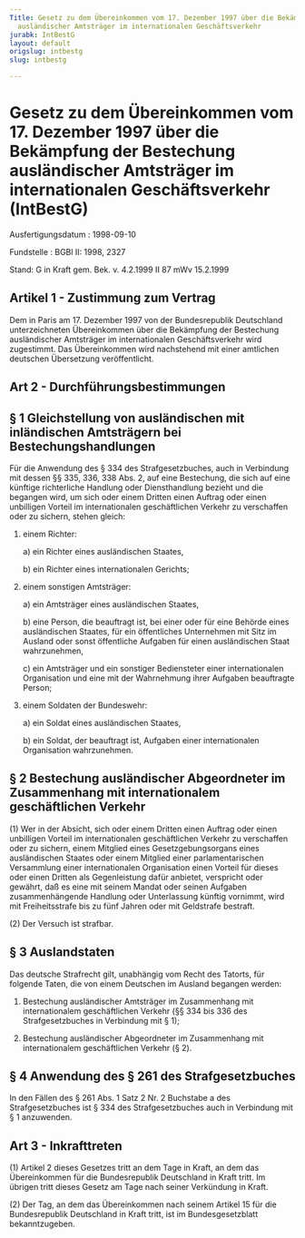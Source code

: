 ```yaml
---
Title: Gesetz zu dem Übereinkommen vom 17. Dezember 1997 über die Bekämpfung der Bestechung
  ausländischer Amtsträger im internationalen Geschäftsverkehr
jurabk: IntBestG
layout: default
origslug: intbestg
slug: intbestg

---
```


# Gesetz zu dem Übereinkommen vom 17. Dezember 1997 über die Bekämpfung der Bestechung ausländischer Amtsträger im internationalen Geschäftsverkehr (IntBestG)

Ausfertigungsdatum
:   1998-09-10

Fundstelle
:   BGBl II: 1998, 2327

Stand: G in Kraft gem. Bek. v. 4.2.1999 II 87 mWv 15.2.1999

## Artikel 1 - Zustimmung zum Vertrag

Dem in Paris am 17. Dezember 1997 von der Bundesrepublik Deutschland
unterzeichneten Übereinkommen über die Bekämpfung der Bestechung
ausländischer Amtsträger im internationalen Geschäftsverkehr wird
zugestimmt. Das Übereinkommen wird nachstehend mit einer amtlichen
deutschen Übersetzung veröffentlicht.

## Art 2 - Durchführungsbestimmungen

## § 1 Gleichstellung von ausländischen mit inländischen Amtsträgern bei Bestechungshandlungen

Für die Anwendung des § 334 des Strafgesetzbuches, auch in Verbindung
mit dessen §§ 335, 336, 338 Abs. 2, auf eine Bestechung, die sich auf
eine künftige richterliche Handlung oder Diensthandlung bezieht und
die begangen wird, um sich oder einem Dritten einen Auftrag oder einen
unbilligen Vorteil im internationalen geschäftlichen Verkehr zu
verschaffen oder zu sichern, stehen gleich:

1.  einem Richter:

    a)  ein Richter eines ausländischen Staates,


    b)  ein Richter eines internationalen Gerichts;





2.  einem sonstigen Amtsträger:

    a)  ein Amtsträger eines ausländischen Staates,


    b)  eine Person, die beauftragt ist, bei einer oder für eine Behörde eines
        ausländischen Staates, für ein öffentliches Unternehmen mit Sitz im
        Ausland oder sonst öffentliche Aufgaben für einen ausländischen Staat
        wahrzunehmen,


    c)  ein Amtsträger und ein sonstiger Bediensteter einer internationalen
        Organisation und eine mit der Wahrnehmung ihrer Aufgaben beauftragte
        Person;





3.  einem Soldaten der Bundeswehr:

    a)  ein Soldat eines ausländischen Staates,


    b)  ein Soldat, der beauftragt ist, Aufgaben einer internationalen
        Organisation wahrzunehmen.

## § 2 Bestechung ausländischer Abgeordneter im Zusammenhang mit internationalem geschäftlichen Verkehr

(1) Wer in der Absicht, sich oder einem Dritten einen Auftrag oder
einen unbilligen Vorteil im internationalen geschäftlichen Verkehr zu
verschaffen oder zu sichern, einem Mitglied eines Gesetzgebungsorgans
eines ausländischen Staates oder einem Mitglied einer
parlamentarischen Versammlung einer internationalen Organisation einen
Vorteil für dieses oder einen Dritten als Gegenleistung dafür
anbietet, verspricht oder gewährt, daß es eine mit seinem Mandat oder
seinen Aufgaben zusammenhängende Handlung oder Unterlassung künftig
vornimmt, wird mit Freiheitsstrafe bis zu fünf Jahren oder mit
Geldstrafe bestraft.

(2) Der Versuch ist strafbar.

## § 3 Auslandstaten

Das deutsche Strafrecht gilt, unabhängig vom Recht des Tatorts, für
folgende Taten, die von einem Deutschen im Ausland begangen werden:

1.  Bestechung ausländischer Amtsträger im Zusammenhang mit
    internationalem geschäftlichen Verkehr (§§ 334 bis 336 des
    Strafgesetzbuches in Verbindung mit § 1);


2.  Bestechung ausländischer Abgeordneter im Zusammenhang mit
    internationalem geschäftlichen Verkehr (§ 2).

## § 4 Anwendung des § 261 des Strafgesetzbuches

In den Fällen des § 261 Abs. 1 Satz 2 Nr. 2 Buchstabe a des
Strafgesetzbuches ist § 334 des Strafgesetzbuches auch in Verbindung
mit § 1 anzuwenden.

## Art 3 - Inkrafttreten

(1) Artikel 2 dieses Gesetzes tritt an dem Tage in Kraft, an dem das
Übereinkommen für die Bundesrepublik Deutschland in Kraft tritt. Im
übrigen tritt dieses Gesetz am Tage nach seiner Verkündung in Kraft.

(2) Der Tag, an dem das Übereinkommen nach seinem Artikel 15 für die
Bundesrepublik Deutschland in Kraft tritt, ist im Bundesgesetzblatt
bekanntzugeben.

